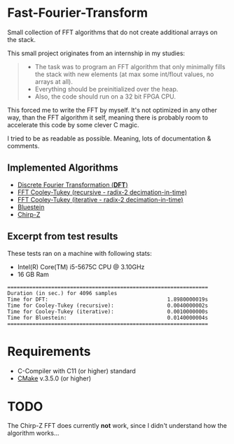 # Fast-Fourier-Transform
Small collection of FFT algorithms that do not create additional arrays on the stack.

This small project originates from an internship in my studies:

>- The task was to program an FFT algorithm that only minimally fills the stack with new elements (at max some int/flout values, no arrays at all).
>- Everything should be preinitialized over the heap.
>- Also, the code should run on a 32 bit FPGA CPU.

This forced me to write the FFT by myself. It's not optimized in any other way, than the FFT algorithm it self, meaning there is probably room to accelerate this code by some clever C magic.

I tried to be as readable as possible. Meaning, lots of documentation & comments.

## Implemented Algorithms

- [Discrete Fourier Transformation (**DFT**)](https://en.wikipedia.org/wiki/Discrete_Fourier_transform)
- [FFT Cooley-Tukey (recursive - radix-2 decimation-in-time)](https://en.wikipedia.org/wiki/Cooley%E2%80%93Tukey_FFT_algorithm)
- [FFT Cooley-Tukey (iterative - radix-2 decimation-in-time)](https://en.wikipedia.org/wiki/Cooley%E2%80%93Tukey_FFT_algorithm)
- [Bluestein](https://en.wikipedia.org/wiki/Chirp_Z-transform#Bluestein's_algorithm)
- [Chirp-Z](https://en.wikipedia.org/wiki/Chirp_Z-transform)

## Excerpt from test results

These tests ran on a machine with following stats:
- Intel(R) Core(TM) i5-5675C CPU @ 3.10GHz
- 16 GB Ram

```
================================================================
Duration (in sec.) for 4096 samples
Time for DFT:                                      1.8980000019s
Time for Cooley-Tukey (recursive):                 0.0040000002s
Time for Cooley-Tukey (iterative):                 0.0010000000s
Time for Bluestein:                                0.0140000004s
================================================================
```

# Requirements

- C-Compiler with C11 (or higher) standard
- [CMake](https://cmake.org/) v.3.5.0 (or higher)

# TODO

The Chirp-Z FFT does currently **not** work, since I didn't understand how the algorithm works...